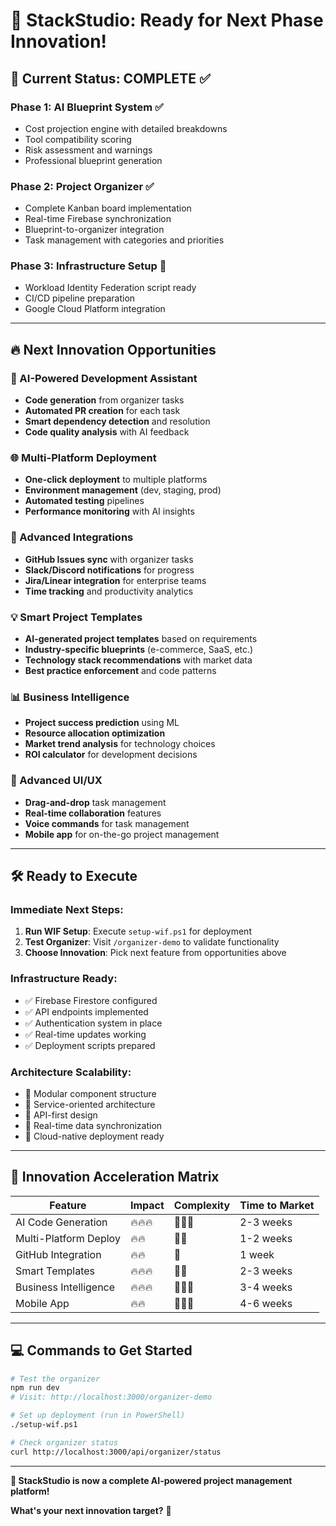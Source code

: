 # 🚀 **StackStudio: Ready for Next Phase Innovation!**

## 🎯 **Current Status: COMPLETE ✅**

### **Phase 1: AI Blueprint System** ✅
- Cost projection engine with detailed breakdowns
- Tool compatibility scoring
- Risk assessment and warnings
- Professional blueprint generation

### **Phase 2: Project Organizer** ✅  
- Complete Kanban board implementation
- Real-time Firebase synchronization
- Blueprint-to-organizer integration
- Task management with categories and priorities

### **Phase 3: Infrastructure Setup** 🔧
- Workload Identity Federation script ready
- CI/CD pipeline preparation
- Google Cloud Platform integration

---

## 🔥 **Next Innovation Opportunities**

### **🤖 AI-Powered Development Assistant**
- **Code generation** from organizer tasks
- **Automated PR creation** for each task
- **Smart dependency detection** and resolution
- **Code quality analysis** with AI feedback

### **🌐 Multi-Platform Deployment**
- **One-click deployment** to multiple platforms
- **Environment management** (dev, staging, prod)
- **Automated testing** pipelines
- **Performance monitoring** with AI insights

### **🔗 Advanced Integrations**
- **GitHub Issues sync** with organizer tasks
- **Slack/Discord notifications** for progress
- **Jira/Linear integration** for enterprise teams
- **Time tracking** and productivity analytics

### **💡 Smart Project Templates**
- **AI-generated project templates** based on requirements
- **Industry-specific blueprints** (e-commerce, SaaS, etc.)
- **Technology stack recommendations** with market data
- **Best practice enforcement** and code patterns

### **📊 Business Intelligence**
- **Project success prediction** using ML
- **Resource allocation optimization**
- **Market trend analysis** for technology choices
- **ROI calculator** for development decisions

### **🎨 Advanced UI/UX**
- **Drag-and-drop** task management
- **Real-time collaboration** features
- **Voice commands** for task management
- **Mobile app** for on-the-go project management

---

## 🛠️ **Ready to Execute**

### **Immediate Next Steps:**
1. **Run WIF Setup**: Execute `setup-wif.ps1` for deployment
2. **Test Organizer**: Visit `/organizer-demo` to validate functionality
3. **Choose Innovation**: Pick next feature from opportunities above

### **Infrastructure Ready:**
- ✅ Firebase Firestore configured
- ✅ API endpoints implemented
- ✅ Authentication system in place
- ✅ Real-time updates working
- ✅ Deployment scripts prepared

### **Architecture Scalability:**
- 🔧 Modular component structure
- 🔧 Service-oriented architecture
- 🔧 API-first design
- 🔧 Real-time data synchronization
- 🔧 Cloud-native deployment ready

---

## 🎯 **Innovation Acceleration Matrix**

| Feature | Impact | Complexity | Time to Market |
|---------|---------|------------|----------------|
| AI Code Generation | 🔥🔥🔥 | 🔧🔧🔧 | 2-3 weeks |
| Multi-Platform Deploy | 🔥🔥 | 🔧🔧 | 1-2 weeks |
| GitHub Integration | 🔥🔥 | 🔧 | 1 week |
| Smart Templates | 🔥🔥🔥 | 🔧🔧 | 2-3 weeks |
| Business Intelligence | 🔥🔥🔥 | 🔧🔧🔧 | 3-4 weeks |
| Mobile App | 🔥🔥 | 🔧🔧🔧 | 4-6 weeks |

---

## 💻 **Commands to Get Started**

```bash
# Test the organizer
npm run dev
# Visit: http://localhost:3000/organizer-demo

# Set up deployment (run in PowerShell)
./setup-wif.ps1

# Check organizer status
curl http://localhost:3000/api/organizer/status
```

---

**🚀 StackStudio is now a complete AI-powered project management platform!**

**What's your next innovation target?** 🎯
